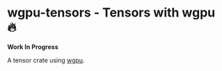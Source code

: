 # wgpu-tensors - Tensors with wgpu 🔥

**Work In Progress**

A tensor crate using [wgpu][1].


[1]: https://github.com/gfx-rs/wgpu
